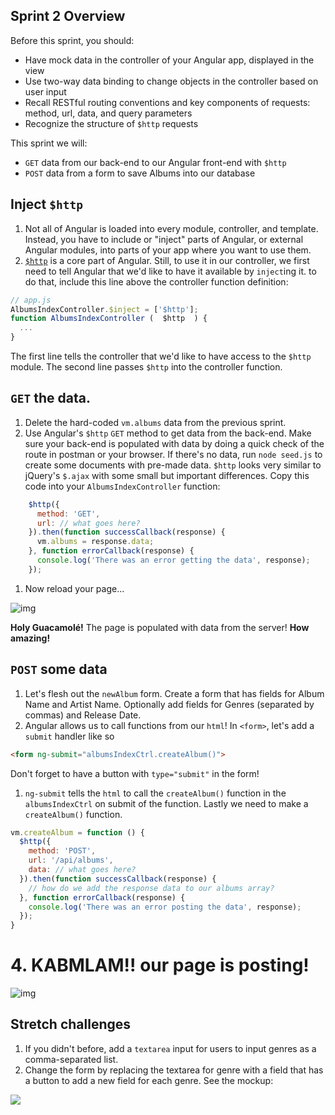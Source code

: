 ## Sprint 2 Overview

Before this sprint, you should:  
- Have mock data in the controller of your Angular app, displayed in the view 
- Use two-way data binding to change objects in the controller based on user input
- Recall RESTful routing conventions and key components of requests: method, url, data, and query parameters
- Recognize the structure of `$http` requests

This sprint we will:  
- `GET` data from our back-end to our Angular front-end with `$http`  
- `POST` data from a form to save Albums into our database

## Inject `$http`

1. Not all of Angular is loaded into every module, controller, and template. Instead, you have to include or "inject" parts of Angular, or external Angular modules, into parts of your app where you want to use them.
1. [`$http`](https://docs.angularjs.org/api/ng/service/$http) is a core part of Angular. Still, to use it in our controller, we first need to tell Angular that we'd like to have it available by `inject`ing it. to do that, include this line above the controller function definition:

  ```javascript
  // app.js
  AlbumsIndexController.$inject = ['$http'];
  function AlbumsIndexController (  $http  ) {
    ...
  }
  ```
The first line tells the controller that we'd like to have access to the `$http` module. The second line passes `$http` into the controller function.

## `GET` the data.
1. Delete the hard-coded `vm.albums` data from the previous sprint.
1. Use Angular's `$http` `GET` method to get data from the back-end. Make sure your back-end is populated with data by doing a quick check of the route in postman or your browser. If there's no data, run `node seed.js` to create some documents with pre-made data. `$http` looks very similar to jQuery's `$.ajax` with some small but important differences. Copy this code into your `AlbumsIndexController` function:

  ```js
	  $http({
	    method: 'GET',
	    url: // what goes here?
	  }).then(function successCallback(response) {
	    vm.albums = response.data;
	  }, function errorCallback(response) {
	    console.log('There was an error getting the data', response);
	  });
  ```
1. Now reload your page...


![img](./assets/images/sprint2-get.gif)


**Holy Guacamolé!** The page is populated with data from the server! **How amazing!**

## `POST` some data
1. Let's flesh out the `newAlbum` form. Create a form that has fields for Album Name and Artist Name. Optionally add fields for Genres (separated by commas) and Release Date.
1. Angular allows us to call functions from our `html`!  In `<form>`, let's add a `submit` handler like so

  ```html
  <form ng-submit="albumsIndexCtrl.createAlbum()">
  ```
Don't forget to have a button with `type="submit"` in the form!
1. `ng-submit` tells the `html` to call the `createAlbum()` function in the `albumsIndexCtrl` on submit of the function. Lastly we need to make a `createAlbum()` function.

  ```js
  vm.createAlbum = function () {
    $http({
      method: 'POST',
      url: '/api/albums',
      data: // what goes here?
    }).then(function successCallback(response) {
      // how do we add the response data to our albums array?
    }, function errorCallback(response) {
      console.log('There was an error posting the data', response);
    });
  }
  ```
# 4.  KABMLAM!! our page is posting!

![img](./assets/images/sprint2-post.gif)

## Stretch challenges    
1. If you didn't before, add a `textarea` input for users to input genres as a comma-separated list.
1. Change the form by replacing the textarea for genre with a field that has a button to add a new field for each genre. See the mockup:

![](assets/images/add_new_field_button.png)
